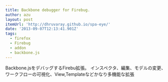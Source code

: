 ```yaml
---
title: Backbone debugger for Firebug.
author: azu
layout: post
itemUrl: 'http://dhruvaray.github.io/spa-eye/'
date: '2013-09-07T12:13:41.901Z'
tags:
  - firefox
  - Firebug
  - addon
  - backbone.js
---
```

Backbone.jsをデバッグするFirebu拡張。
インスペクタ、編集、モデルの変更、ワークフローの可視化、View,Templateなどかなり多機能な拡張
